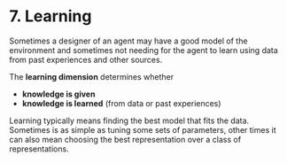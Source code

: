 # 7. Learning
Sometimes a designer of an agent may have a good model of the environment and sometimes not needing for the agent to learn using data from past experiences and other sources.

The **learning dimension** determines whether
- **knowledge is given** 
- **knowledge is learned** (from data or past experiences)

Learning typically means finding the best model that fits the data. Sometimes is as simple as tuning some sets of parameters, other times it can also mean choosing the best representation over a class of representations.